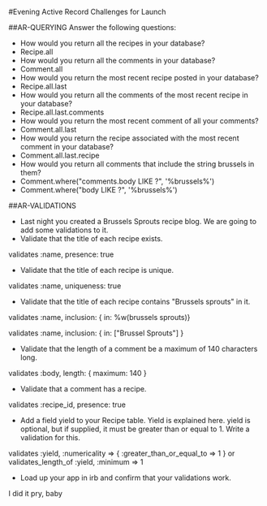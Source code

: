 #Evening Active Record Challenges for Launch

##AR-QUERYING
Answer the following questions:

- How would you return all the recipes in your database?
- Recipe.all
- How would you return all the comments in your database?
- Comment.all
- How would you return the most recent recipe posted in your database?
- Recipe.all.last
- How would you return all the comments of the most recent recipe in your database?
- Recipe.all.last.comments
- How would you return the most recent comment of all your comments?
- Comment.all.last
- How would you return the recipe associated with the most recent comment in your database?
- Comment.all.last.recipe
- How would you return all comments that include the string brussels in them?
- Comment.where("comments.body LIKE ?", '%brussels%')
- Comment.where("body LIKE ?", '%brussels%')

##AR-VALIDATIONS
- Last night you created a Brussels Sprouts recipe blog. We are going to add some validations to it.
- Validate that the title of each recipe exists.


validates :name, presence: true

- Validate that the title of each recipe is unique.


validates :name, uniqueness: true

- Validate that the title of each recipe contains "Brussels sprouts" in it.


validates :name, inclusion: { in: %w(brussels sprouts)}

validates :name, inclusion: { in: ["Brussel Sprouts"] }

- Validate that the length of a comment be a maximum of 140 characters long.


validates :body, length: { maximum: 140 }

- Validate that a comment has a recipe.


validates :recipe_id, presence: true

- Add a field yield to your Recipe table. Yield is explained here. yield is optional, but if supplied, it must be greater than or equal to 1. Write a validation for this.


validates :yield, :numericality => { :greater_than_or_equal_to => 1 }
or
validates_length_of :yield, :minimum => 1



- Load up your app in irb and confirm that your validations work.

I did it pry, baby
